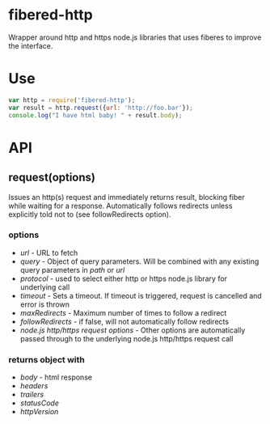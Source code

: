 fibered-http
============

Wrapper around http and https node.js libraries that uses fiberes to
improve the interface.

Use
===

```javascript
var http = require('fibered-http');
var result = http.request({url: 'http://foo.bar'});
console.log("I have html baby! " + result.body);
```

API
===


request(options)
-------

Issues an http(s) request and immediately returns result, blocking fiber while waiting for a response.  Automatically follows redirects unless explicitly told not to (see followRedirects option).

### options

* *url* -   URL to fetch
* *query* - Object of query parameters.  Will be combined with any existing query parameters in *path* or *url*
* *protocol* - used to select either http or https node.js library for underlying call
* *timeout* - Sets a timeout.  If timeout is triggered, request is cancelled and error is thrown
* *maxRedirects* - Maximum number of times to follow a redirect
* *followRedirects* - if false, will not automatically follow redirects
* *node.js http/https request options* - Other options are automatically passed through to the underlying node.js http/https request call

### returns object with

* *body* - html response
* *headers*
* *trailers*
* *statusCode*
* *httpVersion*
   

